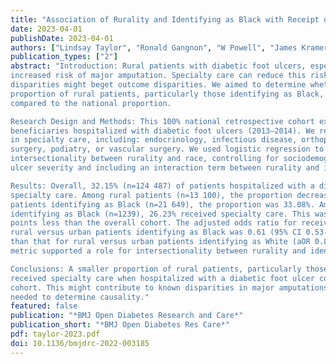 ```yaml
---
title: "Association of Rurality and Identifying as Black with Receipt of Specialty Care Among Patients Hospitalized with a Diabetic Foot Ulcer: A Medicare Cohort Study"
date: 2023-04-01
publishDate: 2023-04-01
authors: ["Lindsay Taylor", "Ronald Gangnon", "W Powell", "James Kramer", "Amy Kind", "Christie Bartels", "Meghan Brennan"]
publication_types: ["2"]
abstract: "Introduction: Rural patients with diabetic foot ulcers, especially those identifying as Black, face
increased risk of major amputation. Specialty care can reduce this risk. However, care
disparities might beget outcome disparities. We aimed to determine whether a smaller
proportion of rural patients, particularly those identifying as Black, receive specialty care
compared to the national proportion.

Research Design and Methods: This 100% national retrospective cohort examined Medicare
beneficiaries hospitalized with diabetic foot ulcers (2013–2014). We report observed differences
in specialty care, including: endocrinology, infectious disease, orthopedic surgery, plastic
surgery, podiatry, or vascular surgery. We used logistic regression to examine possible
intersectionality between rurality and race, controlling for sociodemographics, comorbidities, and
ulcer severity and including an interaction term between rurality and identifying as Black.

Results: Overall, 32.15% (n=124 487) of patients hospitalized with a diabetic foot ulcer received
specialty care. Among rural patients (n=13 100), the proportion decreased to 29.57%. For
patients identifying as Black (n=21 649), the proportion was 33.08%. Among rural patients
identifying as Black (n=1239), 26.23% received specialty care. This was >5 absolute percentage
points less than the overall cohort. The adjusted odds ratio for receiving specialty care among
rural versus urban patients identifying as Black was 0.61 (95% CI 0.53-0.71), which was lower
than that for rural versus urban patients identifying as White (aOR 0.85, 95% CI 0.80-0.89). This
metric supported a role for intersectionality between rurality and identifying as Black.

Conclusions: A smaller proportion of rural patients, particularly those identifying as Black,
received specialty care when hospitalized with a diabetic foot ulcer compared to the overall
cohort. This might contribute to known disparities in major amputations. Future studies are
needed to determine causality."
featured: false
publication: "*BMJ Open Diabetes Research and Care*"
publication_short: "*BMJ Open Diabetes Res Care*"
pdf: taylor-2023.pdf
doi: 10.1136/bmjdrc-2022-003185
---
```


